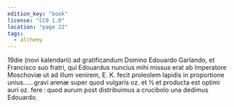 ```yaml
---
edition_key: "book"
license: "CC0 1.0"
location: "page 22"
tags:
  - alchemy
---
```

19die (novi kalendarii) ad gratificandum Domino Edouardo
Garlando, et Francisco suo fratri, qui Edouardus nuncius mihi
missus erat ab Imperatore Moschoviæ ut ad illum venirem, E. K. fecit
proleolem lapidis in proportione unius……gravi arenæ super
quod vulgaris oz. et ½ et producta est optimi auri oz. fere : quod
aurum post distribuimus a crucibolo una dedimus Edouardo.
